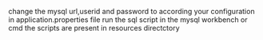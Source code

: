 change the mysql url,userid and password to according your configuration in application.properties file
run the sql script in the mysql workbench or cmd
the scripts are present in resources directctory
